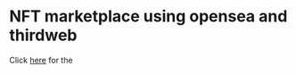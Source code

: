 <h1>NFT marketplace using opensea and thirdweb</h1>

<p>
  Click <a href="https://www.youtube.com/watch?v=x3eRXeMB-4k">here</a> for the
